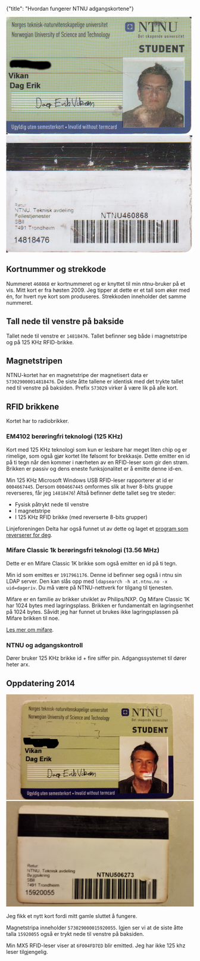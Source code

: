{"title": "Hvordan fungerer NTNU adgangskortene"}

![ntnu kortet](/blogimages/ntnu-card-front.png)
![ntnu kortet](/blogimages/ntnu-card-back.png)

## Kortnummer og strekkode

Nummeret `460868` er kortnummeret og er knyttet til min 
ntnu-bruker på et vis. Mitt kort er fra høsten 2009.
Jeg tipper at dette er et tall som øker med én, for hvert nye kort
som produseres. Strekkoden inneholder det samme nummeret.

## Tall nede til venstre på bakside

Tallet nede til venstre er `14818476`. Tallet befinner seg både i
magnetstripe og på 125 KHz RFID-brikke.

## Magnetstripen

NTNU-kortet har en magnetstripe der magnetisert data er `573029000014818476`.
De siste åtte tallene er identisk med det trykte tallet ned til venstre på
baksiden. Prefix `573029` virker å være lik på alle kort.

## RFID brikkene

Kortet har to radiobrikker.

### EM4102 berøringfri teknologi (125 KHz)

Kort med 125 KHz teknologi som kun er lesbare har meget liten chip og er
rimelige, som også gjør kortet lite følsomt for brekkasje.
Dette emitter en id på ti tegn når den kommer i nærheten av en RFID-leser
som gir den strøm. Brikken er passiv og dens eneste funksjonalitet er å emitte
denne id-en.

Min 125 KHz Microsoft Windows USB RFID-leser rapporterer at id er `0004667445`.
Dersom `0004667445` omformes slik at hver 8-bits gruppe reverseres, får jeg
`14818476`! Altså befinner dette tallet seg tre steder:

* Fysisk påtrykt nede til venstre
* I magnetstripe
* I 125 KHz RFID brikke (med reverserte 8-bits grupper)

Linjeforeningen Delta har også funnet ut av dette og laget et 
[program som reverserer for deg](http://pi.deltahouse.no/card.php?n=4667445&magic=on).

### Mifare Classic 1k berøringsfri teknologi (13.56 MHz)

Dette er en Mifare Classic 1K brikke som også emitter en id på ti tegn.

Min id som emittes er `1917961176`. Denne id befinner seg også i ntnu 
sin LDAP server. Den kan slås opp med `ldapsearch -h at.ntnu.no -x uid=dageriv`.
Du må være på NTNU-nettverk for tilgang til tjenesten.

Mifare er en familie av brikker utviklet av Philips/NXP. Og Mifare Classic 
1K har 1024 bytes med lagringsplass. Brikken er fundamentalt en lagringsenhet på
1024 bytes.  Såvidt jeg har funnet ut brukes ikke lagringsplassen på Mifare brikken 
til noe.

[Les mer om mifare](https://en.wikipedia.org/wiki/MIFARE).

### NTNU og adgangskontroll

Dører bruker 125 KHz brikke id + fire siffer pin. Adgangssystemet til dører heter arx.

## Oppdatering 2014

![ntnu kortet](/blogimages/ntnu-card-front-2014.jpg)
![ntnu kortet](/blogimages/ntnu-card-back-2014.jpg)

Jeg fikk et nytt kort fordi mitt gamle sluttet å fungere.

Magnetstripa inneholder `573029000015920055`. Igjen ser vi at de 
siste åtte talla `15920055` også er trykt nede til venstre på baksiden.

Min MX5 RFID-leser viser at `6F004FD7ED` blir emitted. Jeg har ikke
125 khz leser tilgjengelig.
